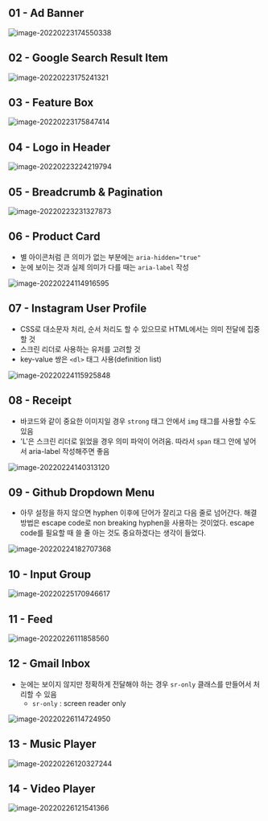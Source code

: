 ## 01 - Ad Banner

![image-20220223174550338](practice.assets/image-20220223174550338.png)

## 02 - Google Search Result Item

![image-20220223175241321](practice.assets/image-20220223175241321.png)

## 03 - Feature Box

![image-20220223175847414](practice.assets/image-20220223175847414.png)

## 04 - Logo in Header

![image-20220223224219794](practice.assets/image-20220223224219794.png)

## 05 - Breadcrumb & Pagination

![image-20220223231327873](practice.assets/image-20220223231327873.png)

## 06 - Product Card

- 별 아이콘처럼 큰 의미가 없는 부분에는 `aria-hidden="true"`
- 눈에 보이는 것과 실제 의미가 다를 때는 `aria-label` 작성

![image-20220224114916595](practice.assets/image-20220224114916595.png)

## 07 - Instagram User Profile

- CSS로 대소문자 처리, 순서 처리도 할 수 있으므로 HTML에서는 의미 전달에 집중할 것
- 스크린 리더로 사용하는 유저를 고려할 것
- key-value 쌍은 `<dl>` 태그 사용(definition list)

![image-20220224115925848](practice.assets/image-20220224115925848.png)

## 08 - Receipt

- 바코드와 같이 중요한 이미지일 경우 `strong` 태그 안에서 `img` 태그를 사용할 수도 있음
- 'L'은 스크린 리더로 읽었을 경우 의미 파악이 어려움. 따라서 `span` 태그 안에 넣어서 aria-label 작성해주면 좋음

![image-20220224140313120](practice.assets/image-20220224140313120.png)

## 09 - Github Dropdown Menu

- 아무 설정을 하지 않으면 hyphen 이후에 단어가 잘리고 다음 줄로 넘어간다. 해결 방법은 escape code로 non breaking hyphen을 사용하는 것이었다. escape code를 필요할 때 쓸 줄 아는 것도 중요하겠다는 생각이 들었다.

![image-20220224182707368](practice.assets/image-20220224182707368.png)

## 10 - Input Group

![image-20220225170946617](practice.assets/image-20220225170946617.png)

## 11 - Feed

![image-20220226111858560](practice.assets/image-20220226111858560.png)

## 12 - Gmail Inbox

- 눈에는 보이지 않지만 정확하게 전달해야 하는 경우 `sr-only` 클래스를 만들어서 처리할 수 있음
  - `sr-only` : screen reader only

![image-20220226114724950](practice.assets/image-20220226114724950.png)

## 13 - Music Player

![image-20220226120327244](practice.assets/image-20220226120327244.png)

## 14 - Video Player

![image-20220226121541366](practice.assets/image-20220226121541366.png)